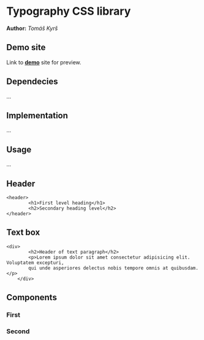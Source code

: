 # Typography CSS library
**Author:** *Tomáš Kyrš*
## Demo site
Link to **[demo](http://pslib-cz.github.io/2022l4web-css-typographic-library-TomasKyrs)** site for preview.
## Dependecies
...
## Implementation
...
## Usage
...
## Header
```
<header>
        <h1>First level heading</h1>
        <h2>Secondary heading level</h2>
</header>
```

## Text box
```
<div>
        <h2>Header of text paragraph</h2>
        <p>Lorem ipsum dolor sit amet consectetur adipisicing elit. Voluptatem excepturi, 
        qui unde asperiores delectus nobis tempore omnis at quibusdam.</p>
    </div>

```
## Components
### First
### Second
